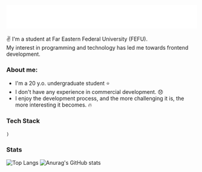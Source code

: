 <!--
[![Typing SVG](https://readme-typing-svg.herokuapp.com?weight=600&duration=2500&color=06d6a0&repeat=false&random=false&width=435&lines=Hi%2C+I'm+Vlad;I'm+FrontEnd+Developer)](https://git.io/typing-svg)
-->



<img src="svg/typing.svg"/>
<!--<img src="svg/rotating.svg"/>  -->

:v: I'm a student at Far Eastern Federal University (FEFU).  
My interest in programming and technology has led me towards frontend development.



### About me: ###  
- I'm a 20 y.o. undergraduate student :star:
- I don't have any experience in commercial development. :disappointed:  
- I enjoy the development process, and the more challenging it is, the more interesting it becomes. :fire:

### Tech Stack ###  
```
)
```

### Stats ###


![Top Langs](https://github-readme-stats.vercel.app/api/top-langs/?username=ywur7t&theme=aura)
![Anurag's GitHub stats](https://github-readme-stats.vercel.app/api?username=ywur7t&show_icons=true&theme=gotham)



